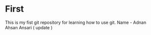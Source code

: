 # First
This is my fist git repository for learning how to use git.
Name - Adnan Ahsan Ansari ( update )
